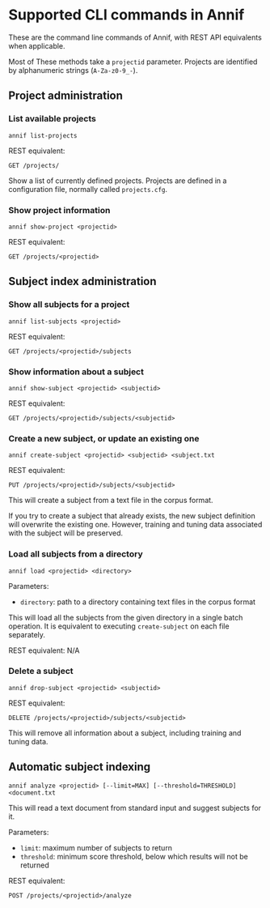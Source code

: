 # Supported CLI commands in Annif

These are the command line commands of Annif, with REST API equivalents when
applicable.

Most of These methods take a `projectid` parameter. Projects are
identified by alphanumeric strings (`A-Za-z0-9_-`).

## Project administration

### List available projects

    annif list-projects

REST equivalent: 

    GET /projects/

Show a list of currently defined projects. Projects are defined in a
configuration file, normally called `projects.cfg`.

### Show project information

    annif show-project <projectid>

REST equivalent:

    GET /projects/<projectid>

## Subject index administration

### Show all subjects for a project

    annif list-subjects <projectid>

REST equivalent:

    GET /projects/<projectid>/subjects

### Show information about a subject

    annif show-subject <projectid> <subjectid>

REST equivalent:

    GET /projects/<projectid>/subjects/<subjectid>

### Create a new subject, or update an existing one

    annif create-subject <projectid> <subjectid> <subject.txt

REST equivalent:

    PUT /projects/<projectid>/subjects/<subjectid>

This will create a subject from a text file in the corpus format.

If you try to create a subject that already exists, the new subject
definition will overwrite the existing one. However, training and tuning
data associated with the subject will be preserved.

### Load all subjects from a directory

    annif load <projectid> <directory>

Parameters:
* `directory`: path to a directory containing text files in the corpus format

This will load all the subjects from the given directory in a single batch
operation. It is equivalent to executing `create-subject` on each file
separately.

REST equivalent: N/A

### Delete a subject

    annif drop-subject <projectid> <subjectid>

REST equivalent:

    DELETE /projects/<projectid>/subjects/<subjectid>

This will remove all information about a subject, including training and
tuning data.

## Automatic subject indexing

    annif analyze <projectid> [--limit=MAX] [--threshold=THRESHOLD] <document.txt

This will read a text document from standard input and suggest subjects for
it.

Parameters:
* `limit`: maximum number of subjects to return
* `threshold`: minimum score threshold, below which results will not be returned

REST equivalent:

    POST /projects/<projectid>/analyze